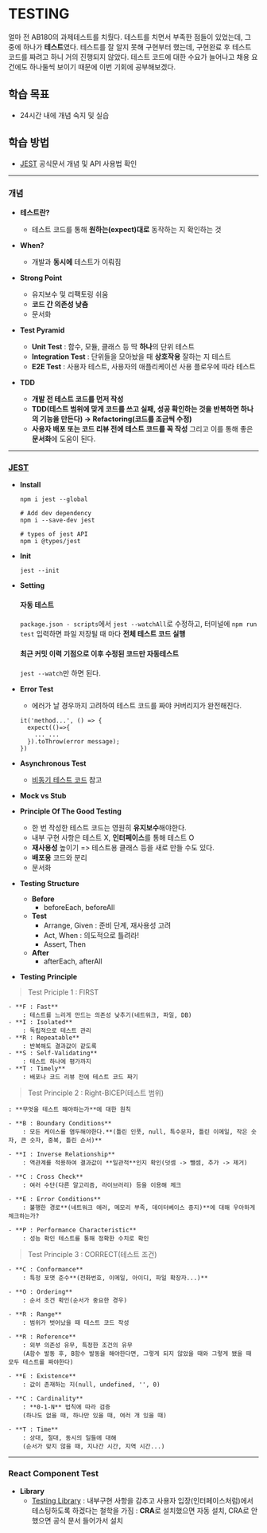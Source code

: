 # TESTING

얼마 전 AB180의 과제테스트를 치뤘다.
테스트를 치면서 부족한 점들이 있었는데, 그 중에 하나가 **테스트**였다.
테스트를 잘 알지 못해 구현부터 했는데, 구현완료 후 테스트 코드를 짜려고 하니 거의 진행되지 않았다.
테스트 코드에 대한 수요가 늘어나고 채용 요건에도 하나둘씩 보이기 때문에 이번 기회에 공부해보겠다.

## 학습 목표

- 24시간 내에 개념 숙지 및 실습

## 학습 방법

- [JEST](https://jestjs.io/) 공식문서 개념 및 API 사용법 확인

---

### 개념

- **테스트란?**

  - 테스트 코드를 통해 **원하는(expect)대로** 동작하는 지 확인하는 것

- **When?**

  - 개발과 **동시에** 테스트가 이뤄짐

- **Strong Point**

  - 유지보수 및 리팩토링 쉬움
  - **코드 간 의존성 낮춤**
  - 문서화

- **Test Pyramid**

  - **Unit Test** : 함수, 모듈, 클래스 등 딱 **하나**의 단위 테스트
  - **Integration Test** : 단위들을 모아놨을 때 **상호작용** 잘하는 지 테스트
  - **E2E Test** : 사용자 테스트, 사용자의 애플리케이션 사용 플로우에 따라 테스트

- **TDD**
  - **개발 전 테스트 코드를 먼저 작성**
  - **TDD(테스트 범위에 맞게 코드를 쓰고 실패, 성공 확인하는 것을 반복하면 하나의 기능을 만든다) -> Refactoring(코드를 조금씩 수정)**
  - **사용자 배포 또는 코드 리뷰 전에 테스트 코드를 꼭 작성** 그리고 이를 통해 좋은 **문서화**에 도움이 된다.

---

### [JEST](https://jestjs.io/)

- **Install**

  ```
  npm i jest --global

  # Add dev dependency
  npm i --save-dev jest

  # types of jest API
  npm i @types/jest
  ```

- **Init**

  ```
  jest --init
  ```

- **Setting**

  #### 자동 테스트

  `package.json - scripts`에서 `jest --watchAll`로 수정하고,
  터미널에 `npm run test` 입력하면 파일 저장될 때 마다 **전체 테스트 코드 실행**

  #### 최근 커밋 이력 기점으로 이후 수정된 코드만 자동테스트

  `jest --watch`만 하면 된다.
  

- **Error Test**
  - 에러가 날 경우까지 고려하여 테스트 코드를 짜야 커버리지가 완전해진다. 
  ```
  it('method...', () => {
    expect(()=>{
      ... ...
    }).toThrow(error message);
  })
  ```
  
- **Asynchronous Test**
  - [비동기 테스트 코드](https://github.com/sehnara/test-javascript/blob/master/src/test/async.test.js) 참고

- **Mock vs Stub**

- **Principle Of The Good Testing**
  - 한 번 작성한 테스트 코드는 영원히 **유지보수**해야한다. 
  - 내부 구현 사항은 테스트 X, **인터페이스**를 통해 테스트 O
  - **재사용성** 높이기 => 테스트용 클래스 등을 새로 만들 수도 있다.
  - **배포용** 코드와 분리
  - 문서화

- **Testing Structure**
  - **Before**
      - beforeEach, beforeAll
  - **Test**
      - Arrange, Given : 준비 단계, 재사용성 고려
      - Act, When : 의도적으로 틀려라!
      - Assert, Then 
  - **After**
      - afterEach, afterAll

- **Testing Principle**
> Test Priciple 1 : FIRST

    - **F : Fast**
        : 테스트를 느리게 만드는 의존성 낮추기(네트워크, 파일, DB)
    - **I : Isolated**
        : 독립적으로 테스트 관리
    - **R : Repeatable**
        : 반복해도 결과값이 같도록
    - **S : Self-Validating**
        : 테스트 하나에 평가까지
    - **T : Timely**
        : 배포나 코드 리뷰 전에 테스트 코드 짜기

> Test Principle 2 : Right-BICEP(테스트 범위)

    : **무엇을 테스트 해야하는가**에 대한 원칙

    - **B : Boundary Conditions**
        : 모든 케이스를 염두해야한다.**(틀린 인풋, null, 특수문자, 틀린 이메일, 작은 숫자, 큰 숫자, 중복, 틀린 순서)**

    - **I : Inverse Relationship**
        : 역관계를 적용하여 결과값이 **일관적**인지 확인(덧셈 -> 뺄셈, 추가 -> 제거)

    - **C : Cross Check**
        : 여러 수단(다른 알고리즘, 라이브러리) 등을 이용해 체크

    - **E : Error Conditions**
        : 불행한 경로**(네트워크 에러, 메모리 부족, 데이터베이스 중지)**에 대해 우아하게 체크하는가?

    - **P : Performance Characteristic**
        : 성능 확인 테스트를 통해 정확한 수치로 확인


> Test Principle 3 : CORRECT(테스트 조건)
  
    - **C : Conformance**
        : 특정 포맷 준수**(전화번호, 이메일, 아이디, 파일 확장자...)**

    - **O : Ordering**
        : 순서 조건 확인(순서가 중요한 경우)

    - **R : Range**
        : 범위가 벗어났을 때 테스트 코드 작성

    - **R : Reference**
        : 외부 의존성 유무, 특정한 조건의 유무
        (A함수 발동 후, B함수 발동을 해야한다면, 그렇게 되지 않았을 때와 그렇게 됐을 때 모두 테스트를 짜야한다)

    - **E : Existence**
        : 값이 존재하는 지(null, undefined, '', 0)

    - **C : Cardinality**
        : **0-1-N** 법칙에 따라 검증
        (하나도 없을 때, 하나만 있을 때, 여러 개 있을 때)

    - **T : Time**
        : 상대, 절대, 동시의 일들에 대해
        (순서가 맞지 않을 때, 지나간 시간, 지역 시간...)
  
---
### React Component Test

- **Library** 
  - [Testing Library](https://testing-library.com/docs/react-testing-library/intro/)
    : 내부구현 사항을 감추고 사용자 입장(인터페이스처럼)에서 테스팅하도록 하겠다는 철학을 가짐
    : **CRA**로 설치했으면 자동 설치, CRA로 안했으면 공식 문서 들어가서 설치
